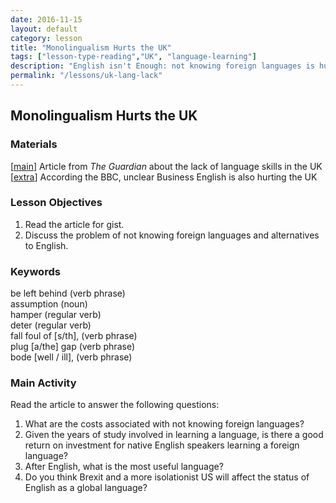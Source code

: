 ```yaml
---
date: 2016-11-15
layout: default 
category: lesson
title: "Monolingualism Hurts the UK"
tags: ["lesson-type-reading","UK", "language-learning"]
description: "English isn't Enough: not knowing foreign languages is hurting the UK economy" 
permalink: "/lessons/uk-lang-lack"
--- 
```

## Monolingualism Hurts the UK

### Materials 

[<a href="https://www.theguardian.com/education/2013/dec/10/language-skills-deficit-costs-uk-economy" target="_blank">main</a>] Article from *The Guardian* about the lack of language skills in the UK  
[<a href="http://www.bbc.com/capital/story/20161028-native-english-speakers-are-the-worlds-worst-communicators" target="_blank">extra</a>] According the BBC, unclear Business English is also hurting the UK

### Lesson Objectives 

1. Read the article for gist. 
2. Discuss the problem of not knowing foreign languages and alternatives to English. 

### Keywords

be left behind (verb phrase)  
assumption (noun)  
hamper (regular verb)  
deter (regular verb)  
fall foul of [s/th], (verb phrase)  
plug [a/the] gap (verb phrase)  
bode [well / ill], (verb phrase)    

### Main Activity 

Read the article to answer the following questions: 

1. What are the costs associated with not knowing foreign languages? 
2. Given the years of study involved in learning a language, is there a good return on investment for native English speakers learning a foreign language? 
3. After English, what is the most useful language? 
4. Do you think Brexit and a more isolationist US will affect the status of English as a global language? 
